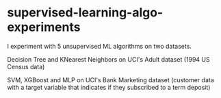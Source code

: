 # supervised-learning-algo-experiments
 I experiment with 5 unsupervised ML algorithms on two datasets.
 
 Decision Tree and KNearest Neighbors on UCI's Adult dataset (1994 US Census data)
 
 SVM, XGBoost and MLP on UCI's Bank Marketing dataset (customer data with a target variable that indicates if they subscribed to a term deposit)

